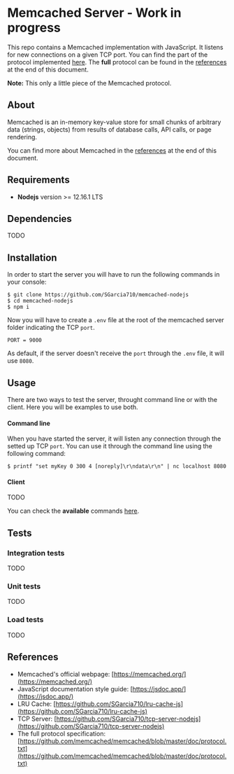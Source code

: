 # Memcached Server - Work in progress

This repo contains a Memcached implementation with JavaScript. It listens for new connections on a given TCP port. You can find the part of the protocol implemented [here](https://github.com/SGarcia710/memcached-nodejs/blob/master/docs/protocol.txt). The **full** protocol can be found in the [references](#references) at the end of this document.

**Note:** This only a little piece of the Memcached protocol.

## About

Memcached is an in-memory key-value store for small chunks of arbitrary data (strings, objects) from results of database calls, API calls, or page rendering.

You can find more about Memcached in the [references](#references) at the end of this document.

## Requirements

- **Nodejs** version >= 12.16.1 LTS

## Dependencies

TODO

## Installation

In order to start the server you will have to run the following commands in your console:

```
$ git clone https://github.com/SGarcia710/memcached-nodejs
$ cd memcached-nodejs
$ npm i
```

Now you will have to create a `.env` file at the root of the memcached server folder indicating the TCP `port`.

```
PORT = 9000
```

As default, if the server doesn't receive the `port` through the `.env` file, it will use `8080`.

## Usage

There are two ways to test the server, throught command line or with the client. Here you will be examples to use both.

#### Command line

When you have started the server, it will listen any connection through the setted up TCP `port`. You can use it through the command line using the following command:

```
$ printf "set myKey 0 300 4 [noreply]\r\ndata\r\n" | nc localhost 8080
```

#### Client

TODO

You can check the **available** commands [here](https://github.com/SGarcia710/memcached-nodejs/blob/master/docs/protocol.txt).

## Tests

### Integration tests

TODO

### Unit tests

TODO

### Load tests

TODO

## References

- Memcached's official webpage: [https://memcached.org/](https://memcached.org/)
- JavaScript documentation style guide: [https://jsdoc.app/](https://jsdoc.app/)
- LRU Cache: [https://github.com/SGarcia710/lru-cache-js](https://github.com/SGarcia710/lru-cache-js)
- TCP Server: [https://github.com/SGarcia710/tcp-server-nodejs](https://github.com/SGarcia710/tcp-server-nodejs)
- The full protocol specification: [https://github.com/memcached/memcached/blob/master/doc/protocol.txt](https://github.com/memcached/memcached/blob/master/doc/protocol.txt)
